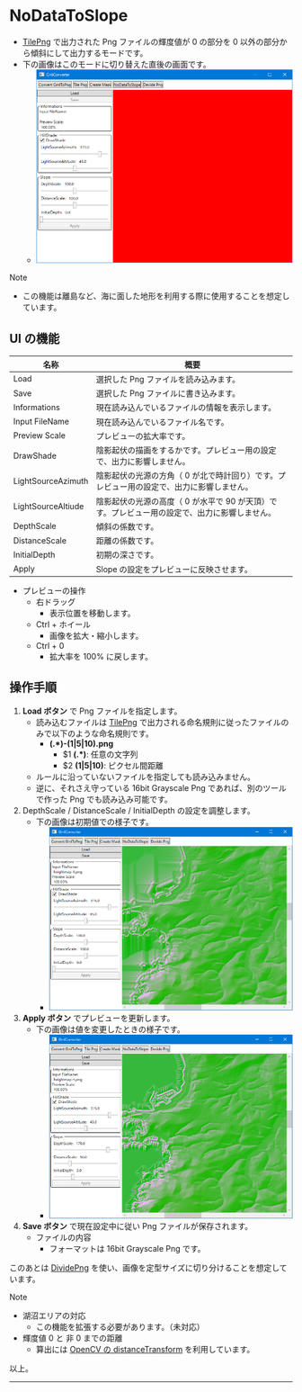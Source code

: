 # NoDataToSlope

* [TilePng](TilePng.md) で出力された Png ファイルの輝度値が 0 の部分を 0 以外の部分から傾斜にして出力するモードです。
* 下の画像はこのモードに切り替えた直後の画面です。
	* ![](images/NoDataToSlope/NoDataToSlope_00.png)

> [!NOTE]
> * この機能は離島など、海に面した地形を利用する際に使用することを想定しています。


## UI の機能

| 名称									| 概要																										|
|----									|----																										|
| Load									| 選択した Png ファイルを読み込みます。																		|
| Save									| 選択した Png ファイルに書き込みます。																		|
| Informations							| 現在読み込んでいるファイルの情報を表示します。															|
| Input FileName						| 現在読み込んでいるファイル名です。																		|
| Preview Scale							| プレビューの拡大率です。																					|
| DrawShade								| 陰影起伏の描画をするかです。プレビュー用の設定で、出力に影響しません。									|
| LightSourceAzimuth					| 陰影起伏の光源の方角（ 0 が北で時計回り）です。プレビュー用の設定で、出力に影響しません。					|
| LightSourceAltiude					| 陰影起伏の光源の高度（ 0 が水平で 90 が天頂）です。プレビュー用の設定で、出力に影響しません。				|
| DepthScale							| 傾斜の係数です。																							|
| DistanceScale							| 距離の係数です。																							|
| InitialDepth							| 初期の深さです。																							|
| Apply									| Slope の設定をプレビューに反映させます。																	|


* プレビューの操作
	* 右ドラッグ
		* 表示位置を移動します。
	* Ctrl + ホイール
		* 画像を拡大・縮小します。
	* Ctrl + 0
		* 拡大率を 100% に戻します。


## 操作手順

1. __Load ボタン__ で Png ファイルを指定します。
	* 読み込むファイルは [TilePng](TilePng.md) で出力される命名規則に従ったファイルのみで以下のような命名規則です。
		* __(.*)-(1|5|10).png__
			* $1 __(.*)__: 任意の文字列
			* $2 __(1|5|10)__: ピクセル間距離
	* ルールに沿っていないファイルを指定しても読み込みません。
	* 逆に、それさえ守っている 16bit Grayscale Png であれば、別のツールで作った Png でも読み込み可能です。
2. DepthScale / DistanceScale / InitialDepth の設定を調整します。
	* 下の画像は初期値での様子です。
		* ![](images/NoDataToSlope/NoDataToSlope_01.png)
3. __Apply ボタン__ でプレビューを更新します。
	* 下の画像は値を変更したときの様子です。
		* ![](images/NoDataToSlope/NoDataToSlope_02.png)
4. __Save ボタン__ で現在設定中に従い Png ファイルが保存されます。
	* ファイルの内容
		* フォーマットは 16bit Grayscale Png です。

このあとは [DividePng](DividePng.md) を使い、画像を定型サイズに切り分けることを想定しています。


> [!NOTE]
> * 湖沼エリアの対応
> 	* この機能を拡張する必要があります。（未対応）
> * 輝度値 0 と 非 0 までの距離
> 	* 算出には [OpenCV の distanceTransform](https://docs.opencv.org/4.10.0/d7/d1b/group__imgproc__misc.html#ga25c259e7e2fa2ac70de4606ea800f12f) を利用しています。

以上。

----
